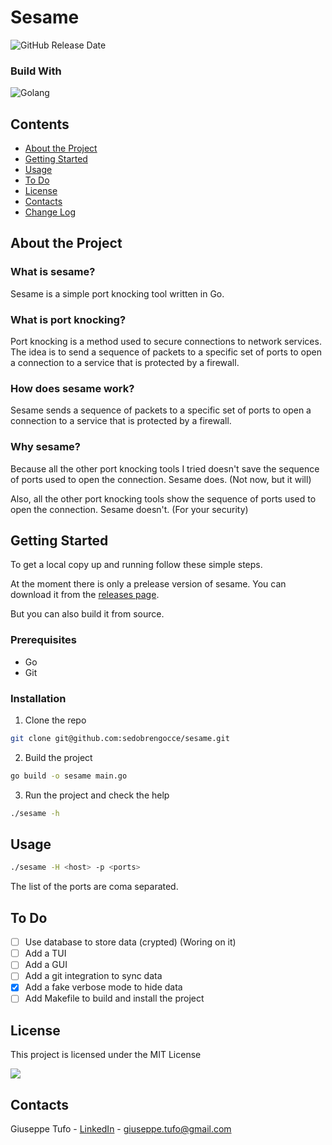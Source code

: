 # Sesame
![GitHub Release Date](https://img.shields.io/github/release-date-pre/sedobrengocce/sesame?style=for-the-badge)

### Build With
![Golang](https://img.shields.io/badge/Golang-gray?style=for-the-badge&logo=go)

## Contents
   - [About the Project](#about-the-project)
   - [Getting Started](#getting-started)
   - [Usage](#usage)
   - [To Do](#to-do)
   - [License](#license)
   - [Contacts](#contacts)
   - [Change Log](https://github.com/seDobrengocce/sesame/blob/main/CHANGELOG/CHANGELOG.md)

## About the Project

### What is sesame?
Sesame is a simple port knocking tool written in Go.

### What is port knocking?
Port knocking is a method used to secure connections to network services. The idea is to send a sequence of packets to a specific set of ports to open a connection to a service that is protected by a firewall.

### How does sesame work?
Sesame sends a sequence of packets to a specific set of ports to open a connection to a service that is protected by a firewall.

### Why sesame?
Because all the other port knocking tools I tried doesn't save the sequence of ports used to open the connection. Sesame does. (Not now, but it will)

Also, all the other port knocking tools show the sequence of ports used to open the connection. Sesame doesn't. (For your security)

## Getting Started
To get a local copy up and running follow these simple steps.

At the moment there is only a prelease version of sesame. You can download it from the [releases page](https://github.com/sedobrengocce/sesame/releases).

But you can also build it from source.

### Prerequisites
- Go
- Git

### Installation
1. Clone the repo
```bash
git clone git@github.com:sedobrengocce/sesame.git
```
2. Build the project
```bash
go build -o sesame main.go
```
3. Run the project and check the help
```bash
./sesame -h
```

## Usage
```bash
./sesame -H <host> -p <ports>
```
The list of the ports are coma separated. 

## To Do
- [ ] Use database to store data (crypted) (Woring on it)
- [ ] Add a TUI
- [ ] Add a GUI
- [ ] Add a git integration to sync data
- [X] Add a fake verbose mode to hide data
- [ ] Add Makefile to build and install the project

## License
This project is licensed under the MIT License

<a href="https://github.com/sedobrengocce/sesame/blob/main/LICENSE"><img src="https://img.shields.io/github/license/sedobrengocce/sesame?style=for-the-badge"/></a>

## Contacts
Giuseppe Tufo - [LinkedIn](https://www.linkedin.com/in/giuseppe-tufo-3513a224) - giuseppe.tufo@gmail.com
